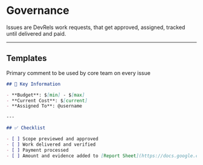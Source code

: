 # Governance
Issues are DevRels work requests, that get approved, assigned, tracked until delivered and paid.

---

## Templates

Primary comment to be used by core team on every issue

```markdown
## 🧾 Key Information

- **Budget**: $[min] - $[max]
- **Current Cost**: $[current]
- **Assigned To**: @username

---

## ✅ Checklist

- [ ] Scope previewed and approved
- [ ] Work delivered and verified
- [ ] Payment processed
- [ ] Amount and evidence added to [Report Sheet](https://docs.google.com/spreadsheets/d/139jVzIH2NPudxE890x_efMpi1iqenzU8SgMwc2-xXTI/edit?usp=sharing)
```
